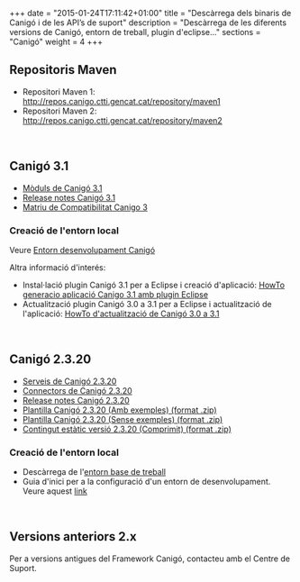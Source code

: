 +++
date        = "2015-01-24T17:11:42+01:00"
title       = "Descàrrega dels binaris de Canigó i de les API’s de suport"
description = "Descàrrega de les diferents versions de Canigó, entorn de treball, plugin d'eclipse..."
sections    = "Canigó"
weight		= 4
+++

## Repositoris Maven

+ Repositori Maven 1: http://repos.canigo.ctti.gencat.cat/repository/maven1
+ Repositori Maven 2: http://repos.canigo.ctti.gencat.cat/repository/maven2

<p>&nbsp;</p>

## Canigó 3.1

- [Mòduls de Canigó 3.1](http://repos.canigo.ctti.gencat.cat/repository/maven2/cat/gencat/ctti/)
- [Release notes Canigó 3.1](/canigo-download-related/release-notes-canigo-31)
- [Matriu de Compatibilitat Canigo 3](/canigo-download-related/matrius-compatibilitats)

### Creació de l'entorn local

<!--
- Descàrrega de l'[entorn base de treball](http://repos.canigo.ctti.gencat.cat/repository/maven2/canigo/entorn-treball/canigo3.html) *És necessari realitzar l'upgrade del plugin de Canigó per Eclipse a la versió 1.2.0.
- Guia d'inici per a la configuració d'un entorn de desenvolupament. Veure aquest [link](/canigo-download-related/guia-inici)
-->

Veure [Entorn desenvolupament Canigó](http://canigo.ctti.gencat.cat/canigo/entorn-desenvolupament/)

Altra informació d'interés:

* Instal·lació plugin Canigó 3.1 per a Eclipse i creació d'aplicació: [HowTo generacio aplicació Canigo 3.1 amb plugin Eclipse](/related/canigo/howto/Canigo%20-%20HowTo%20-%20Generacio%20aplicacio%20Canigo%203.1%20amb%20plugin%20Eclipse.pdf)
* Actualització plugin Canigó 3.0 a 3.1 per a Eclipse i actualització de l'aplicació: [HowTo d'actualització de Canigó 3.0 a 3.1](/related/canigo/howto/Canig%C3%B3+-+Howto+-+Actualitzacio+Canig%C3%B3+3.0+a+Canigo+3.1.pdf)

<p>&nbsp;</p>

## Canigó 2.3.20

- [Serveis de Canigó 2.3.20](http://repos.canigo.ctti.gencat.cat/repository/maven2/canigo/)
- [Connectors de Canigó 2.3.20](http://repos.canigo.ctti.gencat.cat/repository/maven2/canigo/connectors/)
- [Release notes Canigó 2.3.20](/canigo-download-related/release-notes-canigo-2)
- [Plantilla Canigó 2.3.20 (Amb exemples) (format .zip)](http://repos.canigo.ctti.gencat.cat/repository/maven2/canigo/plantilla-canigo-inicial/2.3.20/demo-canigo-2.3.20.zip)
- [Plantilla Canigó 2.3.20 (Sense exemples) (format .zip)](http://repos.canigo.ctti.gencat.cat/repository/maven2/canigo/plantilla-canigo-inicial/2.3.20/plantilla-canigo-2.3.20.zip)
- [Contingut estàtic versió 2.3.20 (Comprimit) (format .zip)](http://repos.canigo.ctti.gencat.cat/repository/maven2/canigo/plantilla-canigo-inicial/2.3.20/demo-canigo-static-compress-2.3.20.zip)

### Creació de l'entorn local

- Descàrrega de l'[entorn base de treball](http://repos.canigo.ctti.gencat.cat/repository/maven2/canigo/entorn-treball/canigo.zip)
- Guia d'inici per a la configuració d'un entorn de desenvolupament. Veure aquest [link](/canigo-download-related/guia-inici-canigo2)

<p>&nbsp;</p>

## Versions anteriors 2.x

Per a versions antigues del Framework Canigó, contacteu amb el Centre de Suport.
<p>&nbsp;</p>
